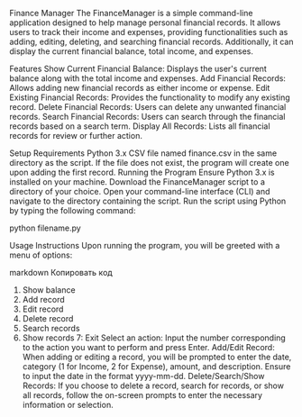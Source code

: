 Finance Manager
The FinanceManager is a simple command-line application designed to help manage personal financial records. It allows users to track their income and expenses, providing functionalities such as adding, editing, deleting, and searching financial records. Additionally, it can display the current financial balance, total income, and expenses.

Features
Show Current Financial Balance: Displays the user's current balance along with the total income and expenses.
Add Financial Records: Allows adding new financial records as either income or expense.
Edit Existing Financial Records: Provides the functionality to modify any existing record.
Delete Financial Records: Users can delete any unwanted financial records.
Search Financial Records: Users can search through the financial records based on a search term.
Display All Records: Lists all financial records for review or further action.

Setup
Requirements
Python 3.x
CSV file named finance.csv in the same directory as the script. If the file does not exist, the program will create one upon adding the first record.
Running the Program
Ensure Python 3.x is installed on your machine.
Download the FinanceManager script to a directory of your choice.
Open your command-line interface (CLI) and navigate to the directory containing the script.
Run the script using Python by typing the following command:

python filename.py

Usage Instructions
Upon running the program, you will be greeted with a menu of options:

markdown
Копировать код
1. Show balance
2. Add record
3. Edit record
4. Delete record
5. Search records
6. Show records
7: Exit
Select an action: Input the number corresponding to the action you want to perform and press Enter.
Add/Edit Record: When adding or editing a record, you will be prompted to enter the date, category (1 for Income, 2 for Expense), amount, and description. Ensure to input the date in the format yyyy-mm-dd.
Delete/Search/Show Records: If you choose to delete a record, search for records, or show all records, follow the on-screen prompts to enter the necessary information or selection.
